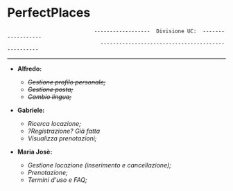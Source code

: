 # PerfectPlaces

                                ------------------  Divisione UC:  ------------------
                                  --------------------------------------------------
***
                                 
-   **Alfredo:**
    - ~~_Gestione profilo personale;_~~
  	- ~~_Gestione posta;_~~
 	- ~~_Cambio lingua;_~~
  
  
-   **Gabriele:**
	- _Ricerca locazione;_
	- _?Registrazione? Già fatta_
	- _Visualizza prenotazioni;_
	
	
-   **Maria Josè:**
	- _Gestione locazione (inserimento e cancellazione);_
	- _Prenotazione;_
	- _Termini d'uso e FAQ;_
